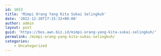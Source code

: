 ```yaml
---
id: 1653
title: 'Mimpi Orang Yang Kita Sukai Selingkuh'
date: '2022-12-20T17:15:32+00:00'
author: admin
layout: post
guid: 'https://bos.awn.biz.id/mimpi-orang-yang-kita-sukai-selingkuh/'
permalink: /mimpi-orang-yang-kita-sukai-selingkuh/
categories:
    - Uncategorized
---
```


